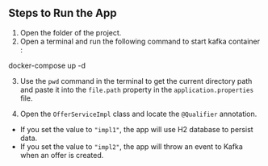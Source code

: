 ## Steps to Run the App

1. Open the folder of the project.
2. Open a terminal and run the following command to start kafka container :

docker-compose up -d

3. Use the `pwd` command in the terminal to get the current directory path and paste it into the `file.path` property in the `application.properties` file.

4. Open the `OfferServiceImpl` class and locate the `@Qualifier` annotation. 
- If you set the value to `"impl1"`, the app will use H2 database to persist data.
- If you set the value to `"impl2"`, the app will throw an event to Kafka when an offer is created.

